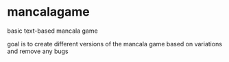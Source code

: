 # mancalagame
basic text-based mancala game

goal is to create different versions of the mancala game based on variations and remove any bugs

